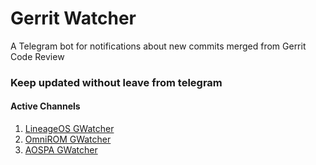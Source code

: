 # Gerrit Watcher
A Telegram bot for notifications about new commits merged from Gerrit Code Review

### Keep updated without leave from telegram

#### Active Channels
1. [LineageOS GWatcher](http://t.me/lineageosgwatcher)
2. [OmniROM GWatcher](http://t.me/omniromgwatcher)
3. [AOSPA GWatcher](http://t.me/aospagwatcher)
